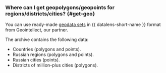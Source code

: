 ### Where can I get geopolygons/geopoints for regions/districts/cities? {#get-geo}

You can use ready-made [geodata sets](https://geointellect.com/files/geo_for_datalens.zip) in {{ datalens-short-name }} format from Geointellect, our partner.

The archive contains the following data:

* Countries (polygons and points).
* Russian regions (polygons and points).
* Russian cities (points).
* Districts of million-plus cities (polygons).